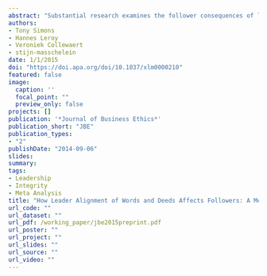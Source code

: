 ```yaml
---
abstract: "Substantial research examines the follower consequences of leader (mis)alignment of words and deeds, but no research has quantitatively reviewed these effects. This study examines extant research on behavioral integrity (BI) and contrasts it with two other constructs that focus on (mis)alignment: moral integrity and psychological contract breaches. We compare effect sizes between the three constructs, and find that BI has stronger effects on trust, in-role task performance and citizenship behavior (OCB) than moral integrity and stronger effects on commitment and OCB than psychological contract breach. These stronger attitudinal consequences run counter to our initial expectations, but they provide evidence of important conceptual distinctions and mechanisms that we articulate. BI theory suggests that BI’s greater performance impact is due to the notion that BI affects communication clarity in addition to attitudes. Results of meta-analytic structural equation modeling are consistent with this proposed dual path of BI’s impact. We highlight avenues for future research on BI and discuss how our findings inform the broader research on leader (mis)alignment."
authors:
- Tony Simons 
- Hannes Leroy
- Veroniek Collewaert
- stijn-masschelein 
date: 1/1/2015
doi: "https://doi.apa.org/doi/10.1037/xlm0000210"
featured: false 
image:
  caption: ''
  focal_point: ""
  preview_only: false
projects: []
publication: '*Journal of Business Ethics*'
publication_short: "JBE"
publication_types:
- "2"
publishDate: "2014-09-06"
slides: 
summary: 
tags:
- Leadership 
- Integrity
- Meta Analysis 
title: "How Leader Alignment of Words and Deeds Affects Followers: A Meta-analysis of Behavioral Integrity Research" 
url_code: ""
url_dataset: ""
url_pdf: /working_paper/jbe2015preprint.pdf 
url_poster: ""
url_project: ""
url_slides: ""
url_source: ""
url_video: ""
---
```

